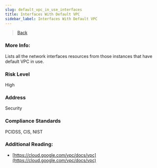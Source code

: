 ```yaml
---
slug: default_vpc_in_use_interfaces
title: Interfaces With Default VPC
sidebar_label: Interfaces With Default VPC
---
```

> [Back](../../gcpvpcmonitoring)

### More Info:
Lists all the network interfaces resources from those instances that have default VPC in use.

### Risk Level
High

### Address
Security

### Compliance Standards
PCIDSS, CIS, NIST

### Additional Reading:
- [https://cloud.google.com/vpc/docs/vpc](https://cloud.google.com/vpc/docs/vpc) 
